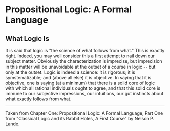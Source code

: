 
# Propositional Logic: A Formal Language

## What Logic Is

It is said that logic is "the science of what follows from what." This is exactly right. Indeed, you may well consider this a first attempt to nail down our subject matter. Obviously the characterization is imprecise, but imprecision in this matter will be unavoidable at the outset of a course in logic -- but only at the outset. Logic is indeed a science: it is rigorous; it is symstematizable; and (above all else) it is objective. In saying that it is objective, one is saying (at a minimum) that there is a solid core of logic with which all rational individuals ought to agree, and that this solid core is immune to our subjective impressions, our intuitions, our gut instincts about what exactly follows from what. 

---

Taken from Chapter One: Propositional Logic: A Formal Language, Part One from "Classical Logic and its Rabbit Holes, A First Course" by Nelson P. Lande.
